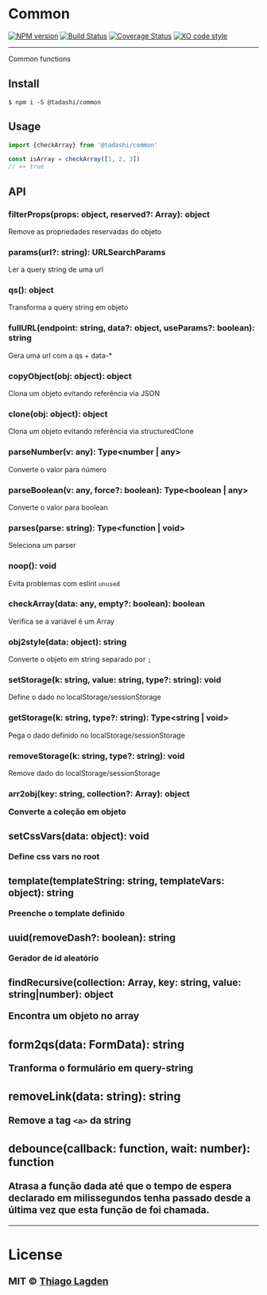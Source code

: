 # Common

[![NPM version][npm-img]][npm]
[![Build Status][ci-img]][ci]
[![Coverage Status][coveralls-img]][coveralls]
[![XO code style][xo-img]][xo]


[npm-img]:         https://img.shields.io/npm/v/@tadashi/common.svg
[npm]:             https://www.npmjs.com/package/@tadashi/common
[ci-img]:          https://github.com/lagden/common/actions/workflows/nodejs.yml/badge.svg
[ci]:              https://github.com/lagden/common/actions/workflows/nodejs.yml
[coveralls-img]:   https://coveralls.io/repos/github/lagden/common/badge.svg?branch=main
[coveralls]:       https://coveralls.io/github/lagden/common?branch=main
[xo-img]:          https://img.shields.io/badge/code_style-XO-5ed9c7.svg
[xo]:              https://github.com/sindresorhus/xo

-----

Common functions

## Install

```
$ npm i -S @tadashi/common
```


## Usage

```js
import {checkArray} from '@tadashi/common'

const isArray = checkArray([1, 2, 3])
// => true
```

## API

### filterProps(props: object, reserved?: Array<string>): object

Remove as propriedades reservadas do objeto


### params(url?: string): URLSearchParams

Ler a query string de uma url


### qs(): object

Transforma a query string em objeto


### fullURL(endpoint: string, data?: object, useParams?: boolean): string

Gera uma url com a qs + data-*


### copyObject(obj: object): object

Clona um objeto evitando referência via JSON


### clone(obj: object): object

Clona um objeto evitando referência via structuredClone


### parseNumber(v: any): Type<number | any>

Converte o valor para número


### parseBoolean(v: any, force?: boolean): Type<boolean | any>

Converte o valor para boolean


### parses(parse: string): Type<function | void>

Seleciona um parser


### noop(): void

Evita problemas com eslint `unused`


### checkArray(data: any, empty?: boolean): boolean

Verifica se a variável é um Array


### obj2style(data: object): string

Converte o objeto em string separado por `;`


### setStorage(k: string, value: string, type?: string): void

Define o dado no localStorage/sessionStorage


### getStorage(k: string, type?: string): Type<string | void>

Pega o dado definido no localStorage/sessionStorage


### removeStorage(k: string, type?: string): void

Remove dado do localStorage/sessionStorage


### arr2obj(key: string, collection?: Array<object>): object

Converte a coleção em objeto


### setCssVars(data: object): void

Define css vars no root


### template(templateString: string, templateVars: object): string

Preenche o template definido


### uuid(removeDash?: boolean): string

Gerador de id aleatório


### findRecursive(collection: Array<object>, key: string, value: string|number): object

Encontra um objeto no array


### form2qs(data: FormData): string

Tranforma o formulário em query-string


### removeLink(data: string): string

Remove a tag `<a>` da string


### debounce(callback: function, wait: number): function

Atrasa a função dada até que o tempo de espera declarado em milissegundos tenha passado desde a última vez que esta função de foi chamada.


---


## License

MIT © [Thiago Lagden](http://github.com/lagden)
